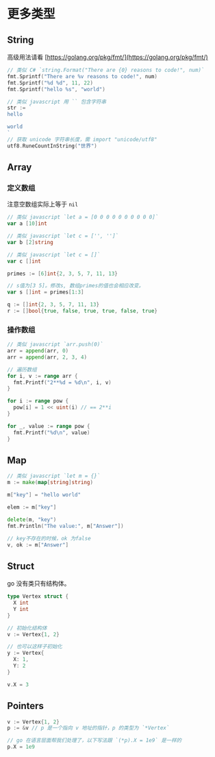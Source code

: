 # 更多类型

## String

高级用法请看 [https://golang.org/pkg/fmt/](https://golang.org/pkg/fmt/)

```go
// 类似 C# `string.Format("There are {0} reasons to code!", num)`
fmt.Sprintf("There are %v reasons to code!", num)
fmt.Sprintf("%d %d", 11, 22)
fmt.Sprintf("hello %s", "world")

// 类似 javascript 用 `` 包含字符串
str := `
hello

world
`
// 获取 unicode 字符串长度，需 import "unicode/utf8"
utf8.RuneCountInString("世界")
```

## Array

### 定义数组

注意空数组实际上等于 `nil`

```go
// 类似 javascript `let a = [0 0 0 0 0 0 0 0 0 0]`
var a [10]int

// 类似 javascript `let c = ['', '']`
var b [2]string

// 类似 javascript `let c = []`
var c []int

primes := [6]int{2, 3, 5, 7, 11, 13}

// s值为[3 5]。修改s, 数组primes的值也会相应改变。
var s []int = primes[1:3]

q := []int{2, 3, 5, 7, 11, 13}
r := []bool{true, false, true, true, false, true}
```

### 操作数组

```go
// 类似 javascript `arr.push(0)`
arr = append(arr, 0)
arr = append(arr, 2, 3, 4)

// 遍历数组
for i, v := range arr {
  fmt.Printf("2**%d = %d\n", i, v)
}

for i := range pow {
  pow[i] = 1 << uint(i) // == 2**i
}

for _, value := range pow {
  fmt.Printf("%d\n", value)
}
```

## Map

```go
// 类似 javascript `let m = {}`
m := make(map[string]string)

m["key"] = "hello world"

elem := m["key"]

delete(m, "key")
fmt.Println("The value:", m["Answer"])

// key不存在的时候，ok 为false
v, ok := m["Answer"]
```

## Struct

go 没有类只有结构体。

```go
type Vertex struct {
  X int
  Y int
}

// 初始化结构体
v := Vertex{1, 2}

// 也可以这样子初始化
y := Vertex{
  X: 1,
  Y: 2
}

v.X = 3
```

## Pointers

```go
v := Vertex{1, 2}
p := &v // p 是一个指向 v 地址的指针，p 的类型为 `*Vertex`

// go 在语言层面帮我们处理了，以下写法跟 `(*p).X = 1e9` 是一样的
p.X = 1e9 
```